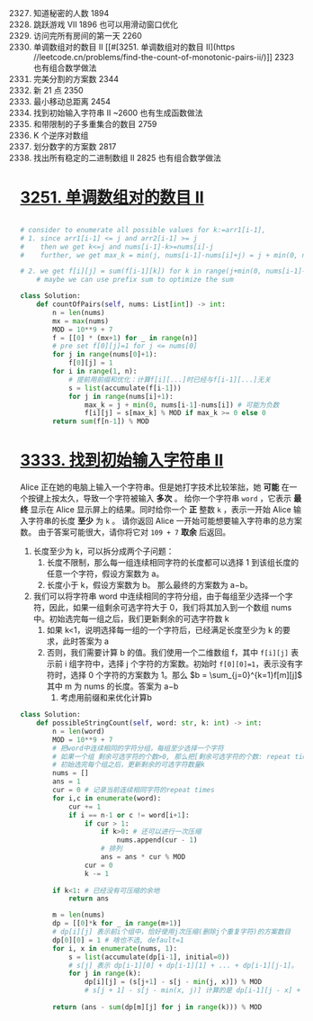 2327. 知道秘密的人数 1894
1871. 跳跃游戏 VII 1896 也可以用滑动窗口优化
1997. 访问完所有房间的第一天 2260
3251. 单调数组对的数目 II [[#[3251. 单调数组对的数目 II](https //leetcode.cn/problems/find-the-count-of-monotonic-pairs-ii/)]] 2323 也有组合数学做法
2478. 完美分割的方案数 2344
837. 新 21 点 2350
2463. 最小移动总距离 2454
3333. 找到初始输入字符串 II ~2600 也有生成函数做法
2902. 和带限制的子多重集合的数目 2759
629. K 个逆序对数组
1977. 划分数字的方案数 2817
3130. 找出所有稳定的二进制数组 II 2825 也有组合数学做法

# [3251. 单调数组对的数目 II](https://leetcode.cn/problems/find-the-count-of-monotonic-pairs-ii/)
```python fold

# consider to enumerate all possible values for k:=arr1[i-1],
# 1. since arr1[i-1] <= j and arr2[i-1] >= j
#    then we get k<=j and nums[i-1]-k>=nums[i]-j
#    further, we get max_k = min(j, nums[i-1]-nums[i]+j) = j + min(0, nums[i-1]-nums[i])s

# 2. we get f[i][j] = sum(f[i-1][k]) for k in range(j+min(0, nums[i-1]-nums[i])+1)
	# maybe we can use prefix sum to optimize the sum

class Solution:
    def countOfPairs(self, nums: List[int]) -> int:
        n = len(nums)
        mx = max(nums)
        MOD = 10**9 + 7
        f = [[0] * (mx+1) for _ in range(n)]
        # pre set f[0][j]=1 for j <= nums[0]
        for j in range(nums[0]+1):
            f[0][j] = 1
        for i in range(1, n):
            # 提前用前缀和优化：计算f[i][...]时已经与f[i-1][...]无关
            s = list(accumulate(f[i-1]))
            for j in range(nums[i]+1):
                max_k = j + min(0, nums[i-1]-nums[i]) # 可能为负数
                f[i][j] = s[max_k] % MOD if max_k >= 0 else 0
        return sum(f[n-1]) % MOD
```

# [3333. 找到初始输入字符串 II](https://leetcode.cn/problems/find-the-original-typed-string-ii/)
Alice 正在她的电脑上输入一个字符串。但是她打字技术比较笨拙，她 **可能** 在一个按键上按太久，导致一个字符被输入 **多次** 。
给你一个字符串 `word` ，它表示 **最终** 显示在 Alice 显示屏上的结果。同时给你一个 **正** 整数 `k` ，表示一开始 Alice 输入字符串的长度 **至少** 为 `k` 。
请你返回 Alice 一开始可能想要输入字符串的总方案数。
由于答案可能很大，请你将它对 `109 + 7` **取余** 后返回。


1. 长度至少为 k，可以拆分成两个子问题：
	1. 长度不限制，那么每一组连续相同字符的长度都可以选择 1 到该组长度的任意一个字符，假设方案数为 a。
	2. 长度小于 k，假设方案数为 b。
	那么最终的方案数为 a−b。
2. 我们可以将字符串 word 中连续相同的字符分组，由于每组至少选择一个字符，因此，如果一组剩余可选字符大于 0，我们将其加入到一个数组 nums 中。初始选完每一组之后，我们更新剩余的可选字符数 k
	1. 如果 k<1，说明选择每一组的一个字符后，已经满足长度至少为 k 的要求，此时答案为 a
	2. 否则，我们需要计算 b 的值。我们使用一个二维数组 f，其中 `f[i][j]` 表示前 i 组字符中，选择 j 个字符的方案数。初始时 `f[0][0]=1`，表示没有字符时，选择 0 个字符的方案数为 1。那么 $b = \sum_{j=0}^{k=1}f[m][j]$ 其中 m 为 nums 的长度。答案为 a−b
		1. 考虑用前缀和来优化计算b

```python
class Solution:
    def possibleStringCount(self, word: str, k: int) -> int:
        n = len(word)
        MOD = 10**9 + 7
        # 把word中连续相同的字符分组，每组至少选择一个字符
        # 如果一个组 剩余可选字符的个数>0, 那么把[剩余可选字符的个数: repeat times - 1]放到nums中
        # 初始选完每个组之后，更新剩余的可选字符数量k
        nums = []
        ans = 1
        cur = 0 # 记录当前连续相同字符的repeat times
        for i,c in enumerate(word):
            cur += 1
            if i == n-1 or c != word[i+1]:
                if cur > 1:
                    if k>0: # 还可以进行一次压缩
                        nums.append(cur - 1)
                    # 排列
                    ans = ans * cur % MOD
                cur = 0
                k -= 1
        
        if k<1: # 已经没有可压缩的余地
            return ans

        m = len(nums)
        dp = [[0]*k for _ in range(m+1)]
        # dp[i][j] 表示前i个组中，恰好使用j次压缩(删除j个重复字符)的方案数目
        dp[0][0] = 1 # 啥也不选, default=1
        for i, x in enumerate(nums, 1):
            s = list(accumulate(dp[i-1], initial=0)) 
            # s[j] 表示 dp[i-1][0] + dp[i-1][1] + ... + dp[i-1][j-1]。
            for j in range(k):
                dp[i][j] = (s[j+1] - s[j - min(j, x)]) % MOD
                # s[j + 1] - s[j - min(x, j)] 计算的是 dp[i-1][j - x] + ... + dp[i-1][j]
        
        return (ans - sum(dp[m][j] for j in range(k))) % MOD
```